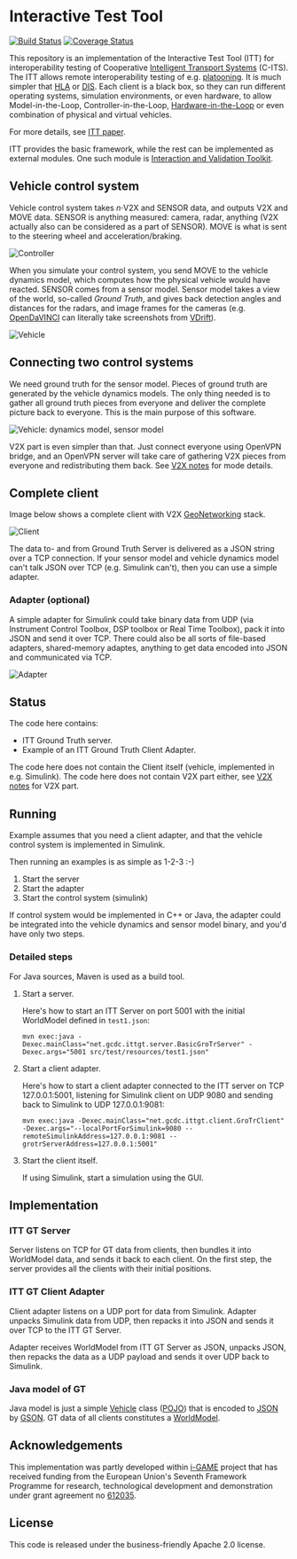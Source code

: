 # Interactive Test Tool
[![Build Status](https://travis-ci.org/alexvoronov/itt-gt.svg?branch=master)](https://travis-ci.org/alexvoronov/itt-gt) [![Coverage Status](https://coveralls.io/repos/alexvoronov/itt-gt/badge.svg?branch=master)](https://coveralls.io/r/alexvoronov/itt-gt?branch=master)

This repository is an implementation of the Interactive Test Tool (ITT) for interoperability testing of Cooperative [Intelligent Transport Systems](http://en.wikipedia.org/wiki/Intelligent_transportation_system) (C-ITS). The ITT allows remote interoperability testing of e.g. [platooning](http://en.wikipedia.org/wiki/Platoon_%28automobile%29). It is much simpler that [HLA](https://en.wikipedia.org/wiki/High-level_architecture) or [DIS](https://en.wikipedia.org/wiki/Distributed_Interactive_Simulation). Each client is a black box, so they can run different operating systems, simulation environments, or even hardware, to allow Model-in-the-Loop, Controller-in-the-Loop, [Hardware-in-the-Loop](http://en.wikipedia.org/wiki/Hardware-in-the-loop_simulation) or even combination of physical and virtual vehicles.
 
For more details, see [ITT paper](https://github.com/alexvoronov/itt-gt/blob/master/doc/Interactive.Test.Tool.preprint.pdf).

ITT provides the basic framework, while the rest can be implemented as external modules. One such module is [Interaction and Validation Toolkit](https://github.com/aitorbak/IV-Toolset).


## Vehicle control system
Vehicle control system takes *n*<nbsp/>⋅<nbsp/>V2X and SENSOR data, and outputs V2X and MOVE data. SENSOR is anything measured: camera, radar, anything (V2X actually also can be considered as a part of SENSOR). MOVE is what is sent to the steering wheel and acceleration/braking.

![Controller](https://rawgit.com/alexvoronov/itt-gt/master/doc/img/cacc-v2x-vehicle.svg)

When you simulate your control system, you send MOVE to the vehicle dynamics model, which computes how the physical vehicle would have reacted. SENSOR comes from a sensor model. Sensor model takes a view of the world, so-called *Ground Truth*, and gives back detection angles and distances for the radars, and image frames for the cameras (e.g. [OpenDaVINCI](https://github.com/se-research/OpenDaVINCI) can literally take screenshots from [VDrift](https://github.com/VDrift/vdrift/)). 

![Vehicle](https://rawgit.com/alexvoronov/itt-gt/master/doc/img/sa-fig-vehicle-noitt-direct.svg)


## Connecting two control systems

We need ground truth for the sensor model. Pieces of ground truth are generated by the vehicle dynamics models. The only thing needed is to gather all ground truth pieces from everyone and deliver the complete picture back to everyone. This is the main purpose of this software.

![Vehicle: dynamics model, sensor model](https://rawgit.com/alexvoronov/itt-gt/master/doc/img/sa-fig-vehicle-itt-direct.svg)

V2X part is even simpler than that. Just connect everyone using OpenVPN bridge, and an OpenVPN server will take care of gathering V2X pieces from everyone and redistributing them back. See [V2X notes](https://github.com/alexvoronov/itt-gt/blob/master/doc/V2X.md) for mode details.




## Complete client

Image below shows a complete client with V2X [GeoNetworking](https://github.com/alexvoronov/geonetworking) stack.

![Client](https://rawgit.com/alexvoronov/itt-gt/master/doc/img/complete.svg)

The data to- and from Ground Truth Server is delivered as a JSON string over a TCP connection. If your sensor model and vehicle dynamics model can't talk JSON over TCP (e.g. Simulink can't), then you can use a simple adapter. 

### Adapter (optional)
A simple adapter for Simulink could take binary data from UDP (via Instrument Control Toolbox, DSP toolbox or Real Time Toolbox), pack it into JSON and send it over TCP. There could also be all sorts of file-based adapters, shared-memory adaptes, anything to get data encoded into JSON and communicated via TCP.

![Adapter](https://rawgit.com/alexvoronov/itt-gt/master/doc/img/sa-fig-itt-gt-client-adapter.svg)

## Status
The code here contains:

  - ITT Ground Truth server.
  - Example of an ITT Ground Truth Client Adapter. 


The code here does not contain the Client itself (vehicle, implemented in e.g. Simulink). 
The code here does not contain V2X part either, see [V2X notes](https://github.com/alexvoronov/itt-gt/blob/master/doc/V2X.md) for V2X part.



## Running

Example assumes that you need a client adapter, and that the vehicle control system is implemented in Simulink.

Then running an examples is as simple as 1-2-3 :-)

1. Start the server
2. Start the adapter
3. Start the control system (simulink)

If control system would be implemented in C++ or Java, the adapter could be integrated into the vehicle dynamics and sensor model binary, and you'd have only two steps.

### Detailed steps

For Java sources, Maven is used as a build tool.

1. Start a server.

    Here's how to start an ITT Server on port 5001 with the initial WorldModel defined in `test1.json`:

    ```shell
    mvn exec:java -Dexec.mainClass="net.gcdc.ittgt.server.BasicGroTrServer" -Dexec.args="5001 src/test/resources/test1.json"
    ```

1. Start a client adapter.
 
   Here's how to start a client adapter connected to the ITT server on TCP 127.0.0.1:5001, listening for Simulink client on UDP 9080 and sending back to Simulink to UDP 127.0.0.1:9081:

    ```shell
    mvn exec:java -Dexec.mainClass="net.gcdc.ittgt.client.GroTrClient" -Dexec.args="--localPortForSimulink=9080 --remoteSimulinkAddress=127.0.0.1:9081 --grotrServerAddress=127.0.0.1:5001"
    ```

1. Start the client itself.

    If using Simulink, start a simulation using the GUI.



## Implementation

### ITT GT Server

Server listens on TCP for GT data from clients, then bundles it into WorldModel data, and sends it back to each client. On the first step, the server provides all the clients with their initial positions.

### ITT GT Client Adapter

Client adapter listens on a UDP port for data from Simulink. Adapter unpacks Simulink data from UDP, then repacks it into JSON and sends it over TCP to the ITT GT Server.

Adapter receives WorldModel from ITT GT Server as JSON, unpacks JSON, then repacks the data as a UDP payload and sends it over UDP back to Simulink.

### Java model of GT

Java model is just a simple [Vehicle](https://github.com/alexvoronov/itt-gt/blob/master/src/main/java/net/gcdc/ittgt/model/Vehicle.java) class ([POJO](http://en.wikipedia.org/wiki/Plain_Old_Java_Object)) that is encoded to [JSON](http://en.wikipedia.org/wiki/JSON) by [GSON](https://github.com/google/gson). GT data of all clients constitutes a [WorldModel](https://github.com/alexvoronov/itt-gt/blob/master/src/main/java/net/gcdc/ittgt/model/WorldModel.java).


## Acknowledgements
This implementation was partly developed within [i-GAME](http://gcdc.net/i-game) project that has received funding from the European Union's Seventh Framework Programme for research, technological development and demonstration under grant agreement no [612035](http://cordis.europa.eu/project/rcn/110506_en.html).


## License

This code is released under the business-friendly Apache 2.0 license.
